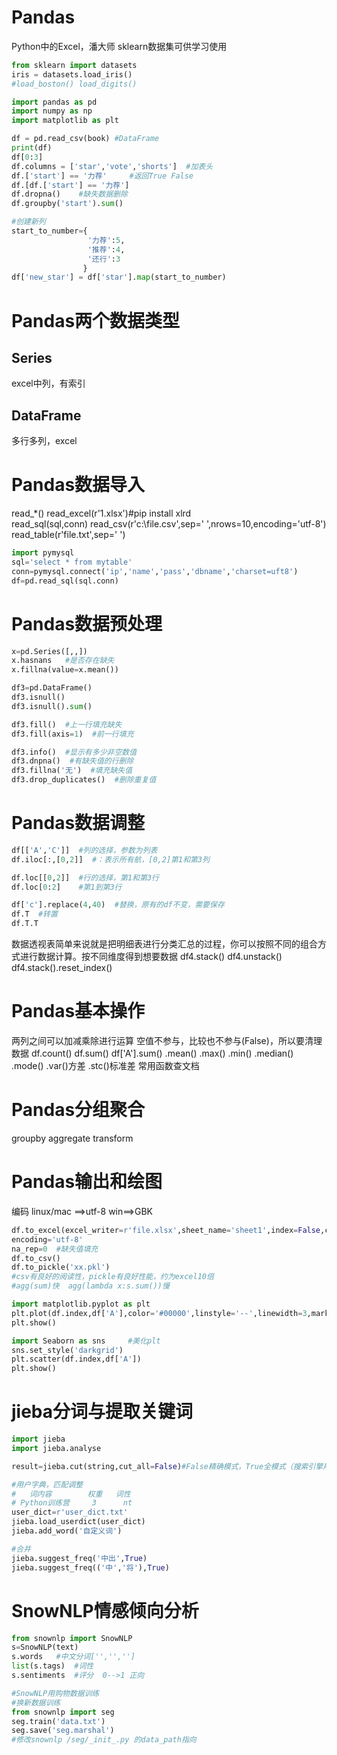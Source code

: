 Pandas
=====
Python中的Excel，潘大师
sklearn数据集可供学习使用
```python
from sklearn import datasets
iris = datasets.load_iris()
#load_boston() load_digits()

import pandas as pd
import numpy as np
import matplotlib as plt

df = pd.read_csv(book) #DataFrame
print(df)
df[0:3]
df.columns = ['star','vote','shorts']  #加表头
df.['start'] == '力荐'     #返回True False
df.[df.['start'] == '力荐']
df.dropna()    #缺失数据删除
df.groupby('start').sum()

#创建新列
start_to_number={
                 '力荐':5,
				 '推荐':4,
				 '还行':3
				}
df['new_star'] = df['star'].map(start_to_number)
```

Pandas两个数据类型
======
Series
------
excel中列，有索引


DataFrame
-----------
多行多列，excel

Pandas数据导入
======
read_*()  read_excel(r'1.xlsx')#pip install xlrd  
          read_sql(sql,conn)
		  read_csv(r'c:\file.csv',sep=' ',nrows=10,encoding='utf-8')
		  read_table(r'file.txt',sep=' ')
		  
```python
import pymysql
sql='select * from mytable'
conn=pymysql.connect('ip','name','pass','dbname','charset=uft8')
df=pd.read_sql(sql.conn)
```

Pandas数据预处理
======
```python
x=pd.Series([,,])
x.hasnans   #是否存在缺失
x.fillna(value=x.mean())

df3=pd.DataFrame()
df3.isnull()
df3.isnull().sum()

df3.fill()  #上一行填充缺失
df3.fill(axis=1)  #前一行填充

df3.info()  #显示有多少非空数值
df3.dnpna()  #有缺失值的行删除
df3.fillna('无')  #填充缺失值
df3.drop_duplicates()  #删除重复值

```
Pandas数据调整
======
```python
df[['A','C']]  #列的选择，参数为列表
df.iloc[:,[0,2]]  #：表示所有航，[0,2]第1和第3列

df.loc[[0,2]]  #行的选择，第1和第3行
df.loc[0:2]    #第1到第3行

df['c'].replace(4,40)  #替换，原有的df不变，需要保存
df.T  #转置
df.T.T
```
数据透视表简单来说就是把明细表进行分类汇总的过程，你可以按照不同的组合方式进行数据计算。按不同维度得到想要数据
df4.stack()  df4.unstack()  df4.stack().reset_index()

Pandas基本操作
======
两列之间可以加减乘除进行运算
空值不参与，比较也不参与(False)，所以要清理数据
df.count()  df.sum()  df['A'].sum()
.mean()  .max()  .min()  .median()  .mode()  .var()方差  .stc()标准差  常用函数查文档

Pandas分组聚合
======
groupby  aggregate
  transform


Pandas输出和绘图
======
编码
linux/mac ==>utf-8  win==>GBK
```python
df.to_excel(excel_writer=r'file.xlsx',sheet_name='sheet1',index=False,columns=['col1','col2'])
encoding='utf-8'
na_rep=0  #缺失值填充
df.to_csv()
df.to_pickle('xx.pkl')
#csv有良好的阅读性，pickle有良好性能，约为excel10倍
#agg(sum)快  agg(lambda x:s.sum())慢

import matplotlib.pyplot as plt
plt.plot(df.index,df['A'],color='#00000',linstyle='--',linewidth=3,marker='D')
plt.show()

import Seaborn as sns     #美化plt
sns.set_style('darkgrid')
plt.scatter(df.index,df['A'])
plt.show()
```

jieba分词与提取关键词
======
```python
import jieba
import jieba.analyse

result=jieba.cut(string,cut_all=False)#False精确模式，True全模式（搜索引擎用）

#用户字典，匹配调整
#   词内容        权重   词性
# Python训练营     3      nt
user_dict=r'user_dict.txt'
jieba.load_userdict(user_dict)
jieba.add_word('自定义词')

#合并
jieba.suggest_freq('中出',True)
jieba.suggest_freq(('中','将'),True)
```

SnowNLP情感倾向分析
======
```python
from snownlp import SnowNLP
s=SnowNLP(text)
s.words   #中文分词['','','']
list(s.tags)  #词性
s.sentiments  #评分  0-->1 正向

#SnowNLP用购物数据训练
#换新数据训练
from snownlp import seg
seg.train('data.txt')
seg.save('seg.marshal')
#修改snownlp /seg/_init_.py 的data_path指向

```
